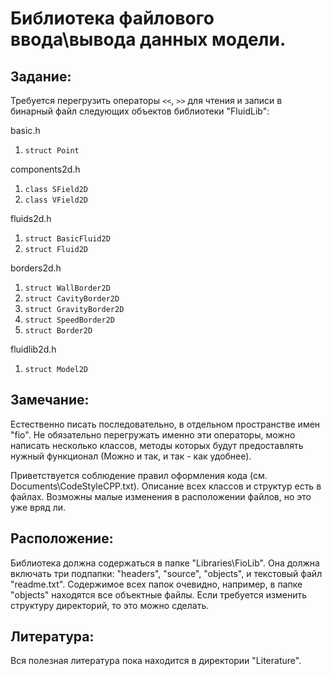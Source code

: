 # Библиотека файлового ввода\вывода данных модели.

## Задание:
Требуется перегрузить операторы `<<`, `>>` для чтения и записи в 
бинарный файл следующих объектов библиотеки "FluidLib":

basic.h
1) `struct Point`

components2d.h
1) `class SField2D`
2) `class VField2D`

fluids2d.h
1) `struct BasicFluid2D`
2) `struct Fluid2D`

borders2d.h
1) `struct WallBorder2D`
2) `struct CavityBorder2D`
3) `struct GravityBorder2D`
4) `struct SpeedBorder2D`
5) `struct Border2D`

fluidlib2d.h
1) `struct Model2D`

## Замечание:
Естественно писать последовательно, в отдельном пространстве имен "fio". 
Не обязательно перегружать именно эти операторы, можно написать несколько 
классов, методы которых будут предоставлять нужный функционал (Можно и так, 
и так - как удобнее).

Приветствуется соблюдение правил оформления кода (см. 
Documents\CodeStyleCPP.txt). Описание всех классов и структур есть в файлах. 
Возможны малые изменения в расположении файлов, но это уже вряд ли.

## Расположение:
Библиотека должна содержаться в папке "Libraries\FioLib". Она должна 
включать три подпапки: "headers", "source", "objects", и текстовый файл 
"readme.txt". Содержимое всех папок очевидно, например, в папке "objects" 
находятся все объектные файлы. Если требуется изменить структуру директорий, то 
это можно сделать.

## Литература:
Вся полезная литература пока находится в директории "Literature".
